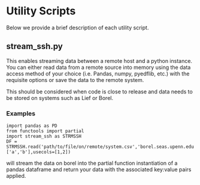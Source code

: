 # Utility Scripts

Below we provide a brief description of each utility script.

## stream_ssh.py
This enables streaming data between a remote host and a python instance. You can either read data from a remote source into memory using the data access method of your choice (i.e. Pandas, numpy, pyedflib, etc.) with the requisite options or save the data to the 
remote system.

This should be considered when code is close to release and data needs to be stored on systems such as Lief or Borel.

### Examples

```
import pandas as PD
from functools import partial
import stream_ssh as STRMSSH
DF = STRMSSH.read('path/to/file/on/remote/system.csv','borel.seas.upenn.edu','USERNAME','USERPASSWORD',partial(PD.read_csv,names=['a','b'],usecols=[1,2])
```

will stream the data on borel into the partial function instantiation of a pandas dataframe and return your data with the associated key:value pairs applied.
